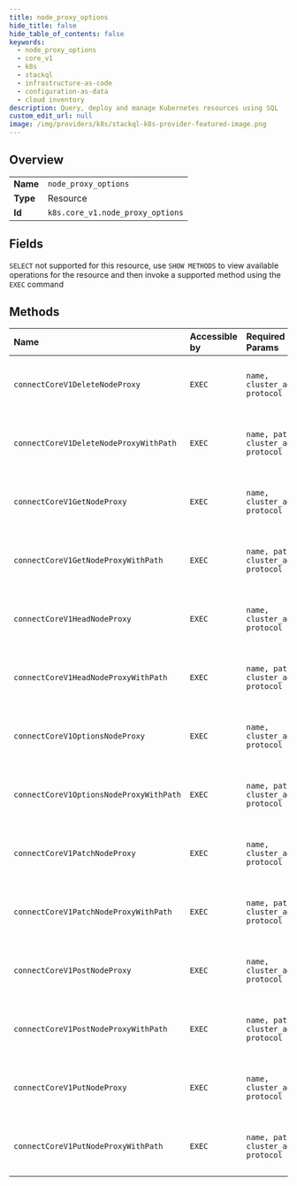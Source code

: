 ```yaml
---
title: node_proxy_options
hide_title: false
hide_table_of_contents: false
keywords:
  - node_proxy_options
  - core_v1
  - k8s    
  - stackql
  - infrastructure-as-code
  - configuration-as-data
  - cloud inventory
description: Query, deploy and manage Kubernetes resources using SQL
custom_edit_url: null
image: /img/providers/k8s/stackql-k8s-provider-featured-image.png
---
```

  
    

## Overview
<table><tbody>
<tr><td><b>Name</b></td><td><code>node_proxy_options</code></td></tr>
<tr><td><b>Type</b></td><td>Resource</td></tr>
<tr><td><b>Id</b></td><td><code>k8s.core_v1.node_proxy_options</code></td></tr>
</tbody></table>

## Fields
`SELECT` not supported for this resource, use `SHOW METHODS` to view available operations for the resource and then invoke a supported method using the `EXEC` command  
## Methods
| Name | Accessible by | Required Params | Description |
|:-----|:--------------|:----------------|:------------|
| `connectCoreV1DeleteNodeProxy` | `EXEC` | `name, cluster_addr, protocol` | connect DELETE requests to proxy of Node |
| `connectCoreV1DeleteNodeProxyWithPath` | `EXEC` | `name, path, cluster_addr, protocol` | connect DELETE requests to proxy of Node |
| `connectCoreV1GetNodeProxy` | `EXEC` | `name, cluster_addr, protocol` | connect GET requests to proxy of Node |
| `connectCoreV1GetNodeProxyWithPath` | `EXEC` | `name, path, cluster_addr, protocol` | connect GET requests to proxy of Node |
| `connectCoreV1HeadNodeProxy` | `EXEC` | `name, cluster_addr, protocol` | connect HEAD requests to proxy of Node |
| `connectCoreV1HeadNodeProxyWithPath` | `EXEC` | `name, path, cluster_addr, protocol` | connect HEAD requests to proxy of Node |
| `connectCoreV1OptionsNodeProxy` | `EXEC` | `name, cluster_addr, protocol` | connect OPTIONS requests to proxy of Node |
| `connectCoreV1OptionsNodeProxyWithPath` | `EXEC` | `name, path, cluster_addr, protocol` | connect OPTIONS requests to proxy of Node |
| `connectCoreV1PatchNodeProxy` | `EXEC` | `name, cluster_addr, protocol` | connect PATCH requests to proxy of Node |
| `connectCoreV1PatchNodeProxyWithPath` | `EXEC` | `name, path, cluster_addr, protocol` | connect PATCH requests to proxy of Node |
| `connectCoreV1PostNodeProxy` | `EXEC` | `name, cluster_addr, protocol` | connect POST requests to proxy of Node |
| `connectCoreV1PostNodeProxyWithPath` | `EXEC` | `name, path, cluster_addr, protocol` | connect POST requests to proxy of Node |
| `connectCoreV1PutNodeProxy` | `EXEC` | `name, cluster_addr, protocol` | connect PUT requests to proxy of Node |
| `connectCoreV1PutNodeProxyWithPath` | `EXEC` | `name, path, cluster_addr, protocol` | connect PUT requests to proxy of Node |
